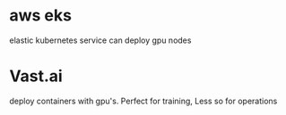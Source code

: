 # aws eks
elastic kubernetes service can deploy gpu nodes

# Vast.ai
deploy containers with gpu's. Perfect for training, Less so for operations

